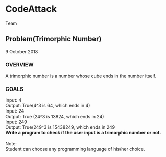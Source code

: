 # CodeAttack
Team
## Problem(Trimorphic Number)
9 October 2018
### OVERVIEW
A trimorphic number is a number whose cube ends in the number itself.
### GOALS
Input: 4 <br>
Output: True(4^3 is 64, which ends in 4) <br>
Input: 24 <br>
Output: True (24^3 is 13824, which ends in 24) <br>
Input: 249 <br>
Output: True(249^3 is 15438249, which ends in 249 <br>
<b> Write a program to check if the user input is a trimorphic number or not.</b><br><br>
Note: <br>
Student can choose any programming language of his/her choice.
